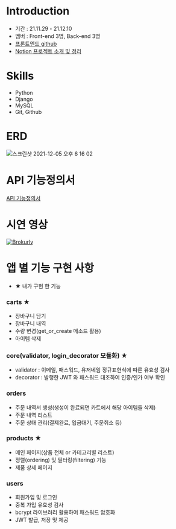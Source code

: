 
# Introduction

- 기간 : 21.11.29 - 21.12.10
- 멤버 : Front-end 3명, Back-end 3명
- [프론트엔드 github](https://github.com/wecode-bootcamp-korea/27-1st-Brokurly-frontend)
- [Notion 프로젝트 소개 및 정리](https://pineapple-voyage-3ed.notion.site/Brokurly-d007312f7573445c860e268ebc60fbe7)

# Skills

- Python
- Django
- MySQL
- Git, Github

# ERD

<img width="" alt="스크린샷 2021-12-05 오후 6 16 02" src="https://user-images.githubusercontent.com/90754590/145568725-b50daf67-0506-4f15-9344-2381d83ee8b5.png">

# API 기능정의서

[API 기능정의서](https://docs.google.com/spreadsheets/d/1Pef-aPfqPTho8lBUXTizRTFqKoATX4ISbZswPHgFos8/edit#gid=0)

# 시연 영상 
[![Brokurly](https://media.vlpt.us/images/sae0428/post/f506ea79-a200-416c-bb47-b1138e53d240/1%EC%B0%A8%ED%94%84%EB%A1%9C%EC%A0%9D%ED%8A%B8%20%EB%B8%8C%EB%A1%9C%EC%BB%AC%EB%A6%AC%20%EB%B2%A8%EB%A1%9C%EA%B7%B8%20%EC%8D%B8%EB%84%A4%EC%9D%BC.JPG)](https://youtu.be/RL1-vnUOx50)

# 앱 별 기능 구현 사항
- ★ 내가 구현 한 기능

### carts ★
- 장바구니 담기
- 장바구니 내역
- 수량 변경(get_or_create 메소드 활용)
- 아이템 삭제

### core(validator, login_decorator 모듈화) ★
- validator : 이메일, 패스워드, 유저네임 정규표현식에 따른 유효성 검사
- decorator : 발행한 JWT 와 패스워드 대조하여 인증/인가 여부 확인

### orders
- 주문 내역서 생성(생성이 완료되면 카트에서 해당 아이템들 삭제)
- 주문 내역 리스트
- 주문 상태 관리(결제완료, 입금대기, 주문취소 등)

### products ★
- 메인 페이지(상품 전체 or 카테고리별 리스트)
- 정렬(ordering) 및 필터링(filtering) 기능
- 제품 상세 페이지

### users
- 회원가입 및 로그인
- 중복 가입 유효성 검사
- bcrypt 라이브러리 활용하여 패스워드 암호화
- JWT 발급, 저장 및 제공
